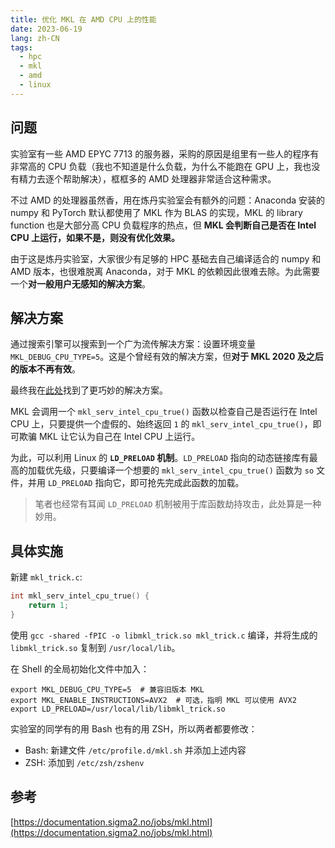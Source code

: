 ```yaml
---
title: 优化 MKL 在 AMD CPU 上的性能
date: 2023-06-19
lang: zh-CN
tags:
  - hpc
  - mkl
  - amd
  - linux
---
```


## 问题

实验室有一些 AMD EPYC 7713 的服务器，采购的原因是组里有一些人的程序有非常高的 CPU 负载（我也不知道是什么负载，为什么不能跑在 GPU 上，我也没有精力去逐个帮助解决），框框多的 AMD 处理器非常适合这种需求。

不过 AMD 的处理器虽然香，用在炼丹实验室会有额外的问题：Anaconda 安装的 numpy 和 PyTorch 默认都使用了 MKL 作为 BLAS 的实现，MKL 的 library function 也是大部分高 CPU 负载程序的热点，但 **MKL 会判断自己是否在 Intel CPU 上运行，如果不是，则没有优化效果。**

由于这是炼丹实验室，大家很少有足够的 HPC 基础去自己编译适合的 numpy 和 AMD 版本，也很难脱离 Anaconda，对于 MKL 的依赖因此很难去除。为此需要一个**对一般用户无感知的解决方案**。

## 解决方案

通过搜索引擎可以搜索到一个广为流传解决方案：设置环境变量 `MKL_DEBUG_CPU_TYPE=5`。这是个曾经有效的解决方案，但**对于 MKL 2020 及之后的版本不再有效**。

最终我在[此处](https://documentation.sigma2.no/jobs/mkl.html)找到了更巧妙的解决方案。

MKL 会调用一个 `mkl_serv_intel_cpu_true()` 函数以检查自己是否运行在 Intel CPU 上，只要提供一个虚假的、始终返回 `1` 的 `mkl_serv_intel_cpu_true()`，即可欺骗 MKL 让它认为自己在 Intel CPU 上运行。

为此，可以利用 Linux 的 **`LD_PRELOAD` 机制**。`LD_PRELOAD` 指向的动态链接库有最高的加载优先级，只要编译一个想要的 `mkl_serv_intel_cpu_true()` 函数为 `so` 文件，并用 `LD_PRELOAD` 指向它，即可抢先完成此函数的加载。

> 笔者也经常有耳闻 `LD_PRELOAD` 机制被用于库函数劫持攻击，此处算是一种妙用。

## 具体实施

新建 `mkl_trick.c`:

```c
int mkl_serv_intel_cpu_true() {
    return 1;
}
```

使用 `gcc -shared -fPIC -o libmkl_trick.so mkl_trick.c` 编译，并将生成的 `libmkl_trick.so` 复制到 `/usr/local/lib`。

在 Shell 的全局初始化文件中加入：

```shell
export MKL_DEBUG_CPU_TYPE=5  # 兼容旧版本 MKL
export MKL_ENABLE_INSTRUCTIONS=AVX2  # 可选，指明 MKL 可以使用 AVX2
export LD_PRELOAD=/usr/local/lib/libmkl_trick.so
```

实验室的同学有的用 Bash 也有的用 ZSH，所以两者都要修改：

- Bash: 新建文件 `/etc/profile.d/mkl.sh` 并添加上述内容
- ZSH: 添加到 `/etc/zsh/zshenv`

## 参考

[https://documentation.sigma2.no/jobs/mkl.html](https://documentation.sigma2.no/jobs/mkl.html)
